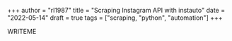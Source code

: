 +++
author = "rl1987"
title = "Scraping Instagram API with instauto"
date = "2022-05-14"
draft = true
tags = ["scraping, "python", "automation"]
+++

WRITEME

